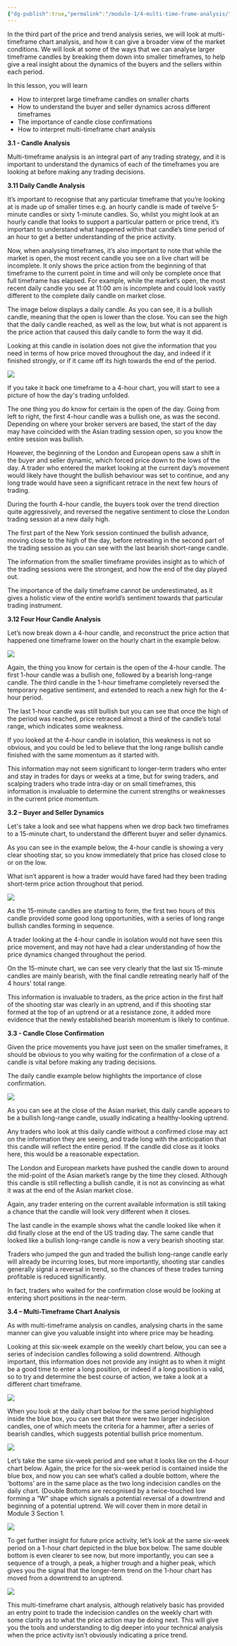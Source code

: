 ```yaml
---
{"dg-publish":true,"permalink":"/module-1/4-multi-time-frame-analysis/","noteIcon":""}
---
```


In the third part of the price and trend analysis series, we will look at multi-timeframe chart analysis, and how it can give a broader view of the market conditions. We will look at some of the ways that we can analyse larger timeframe candles by breaking them down into smaller timeframes, to help give a real insight about the dynamics of the buyers and the sellers within each period.

In this lesson, you will learn

-   How to interpret large timeframe candles on smaller charts
-   How to understand the buyer and seller dynamics across different timeframes
-   The importance of candle close confirmations
-   How to interpret multi-timeframe chart analysis

**3.1 - Candle Analysis**

Multi-timeframe analysis is an integral part of any trading strategy, and it is important to understand the dynamics of each of the timeframes you are looking at before making any trading decisions.

**3.11 Daily Candle Analysis**

It’s important to recognise that any particular timeframe that you’re looking at is made up of smaller times e.g. an hourly candle is made of twelve 5-minute candles or sixty 1-minute candles. So, whilst you might look at an hourly candle that looks to support a particular pattern or price trend, it’s important to understand what happened within that candle’s time period of an hour to get a better understanding of the price activity.

Now, when analysing timeframes, it’s also important to note that while the market is open, the most recent candle you see on a live chart will be incomplete. It only shows the price action from the beginning of that timeframe to the current point in time and will only be complete once that full timeframe has elapsed. For example, while the market’s open, the most recent daily candle you see at 11:00 am is incomplete and could look vastly different to the complete daily candle on market close.

The image below displays a daily candle. As you can see, it is a bullish candle, meaning that the open is lower than the close. You can see the high that the daily candle reached, as well as the low, but what is not apparent is the price action that caused this daily candle to form the way it did.

Looking at this candle in isolation does not give the information that you need in terms of how price moved throughout the day, and indeed if it finished strongly, or if it came off its high towards the end of the period.

![](https://www.filepicker.io/api/file/rZz6MuSDRPmtxklrSeDw)

If you take it back one timeframe to a 4-hour chart, you will start to see a picture of how the day's trading unfolded.

The one thing you do know for certain is the open of the day. Going from left to right, the first 4-hour candle was a bullish one, as was the second. Depending on where your broker servers are based, the start of the day may have coincided with the Asian trading session open, so you know the entire session was bullish.

However, the beginning of the London and European opens saw a shift in the buyer and seller dynamic, which forced price down to the lows of the day. A trader who entered the market looking at the current day’s movement would likely have thought the bullish behaviour was set to continue, and any long trade would have seen a significant retrace in the next few hours of trading.

During the fourth 4-hour candle, the buyers took over the trend direction quite aggressively, and reversed the negative sentiment to close the London trading session at a new daily high.

The first part of the New York session continued the bullish advance, moving close to the high of the day, before retreating in the second part of the trading session as you can see with the last bearish short-range candle.

The information from the smaller timeframe provides insight as to which of the trading sessions were the strongest, and how the end of the day played out.

The importance of the daily timeframe cannot be underestimated, as it gives a holistic view of the entire world’s sentiment towards that particular trading instrument.

**3.12 Four Hour Candle Analysis**

Let’s now break down a 4-hour candle, and reconstruct the price action that happened one timeframe lower on the hourly chart in the example below.

![](https://www.filepicker.io/api/file/XKPLo7qxRBORfcwCQU2Y)

Again, the thing you know for certain is the open of the 4-hour candle. The first 1-hour candle was a bullish one, followed by a bearish long-range candle. The third candle in the 1-hour timeframe completely reversed the temporary negative sentiment, and extended to reach a new high for the 4-hour period.

The last 1-hour candle was still bullish but you can see that once the high of the period was reached, price retraced almost a third of the candle’s total range, which indicates some weakness.

If you looked at the 4-hour candle in isolation, this weakness is not so obvious, and you could be led to believe that the long range bullish candle finished with the same momentum as it started with.

This information may not seem significant to longer-term traders who enter and stay in trades for days or weeks at a time, but for swing traders, and scalping traders who trade intra-day or on small timeframes, this information is invaluable to determine the current strengths or weaknesses in the current price momentum.

**3.2 – Buyer and Seller Dynamics**

Let's take a look and see what happens when we drop back two timeframes to a 15-minute chart, to understand the different buyer and seller dynamics.

As you can see in the example below, the 4-hour candle is showing a very clear shooting star, so you know immediately that price has closed close to or on the low.

What isn’t apparent is how a trader would have fared had they been trading short-term price action throughout that period.

![](https://www.filepicker.io/api/file/T5NHSL1Rgqhgb8gWrKgR)

As the 15-minute candles are starting to form, the first two hours of this candle provided some good long opportunities, with a series of long range bullish candles forming in sequence.

A trader looking at the 4-hour candle in isolation would not have seen this price movement, and may not have had a clear understanding of how the price dynamics changed throughout the period.

On the 15-minute chart, we can see very clearly that the last six 15-minute candles are mainly bearish, with the final candle retreating nearly half of the 4 hours' total range.

This information is invaluable to traders, as the price action in the first half of the shooting star was clearly in an uptrend, and if this shooting star formed at the top of an uptrend or at a resistance zone, it added more evidence that the newly established bearish momentum is likely to continue.

**3.3 - Candle Close Confirmation**

Given the price movements you have just seen on the smaller timeframes, it should be obvious to you why waiting for the confirmation of a close of a candle is vital before making any trading decisions.

The daily candle example below highlights the importance of close confirmation.

![](https://www.filepicker.io/api/file/vgE6HGcJSPe40SfGeNOJ)

As you can see at the close of the Asian market, this daily candle appears to be a bullish long-range candle, usually indicating a healthy-looking uptrend.

Any traders who look at this daily candle without a confirmed close may act on the information they are seeing, and trade long with the anticipation that this candle will reflect the entire period. If the candle did close as it looks here, this would be a reasonable expectation.

The London and European markets have pushed the candle down to around the mid-point of the Asian market’s range by the time they closed. Although this candle is still reflecting a bullish candle, it is not as convincing as what it was at the end of the Asian market close.

Again, any trader entering on the current available information is still taking a chance that the candle will look very different when it closes.

The last candle in the example shows what the candle looked like when it did finally close at the end of the US trading day. The same candle that looked like a bullish long-range candle is now a very bearish shooting star.

Traders who jumped the gun and traded the bullish long-range candle early will already be incurring loses, but more importantly, shooting star candles generally signal a reversal in trend, so the chances of these trades turning profitable is reduced significantly.

In fact, traders who waited for the confirmation close would be looking at entering short positions in the near-term.

**3.4 – Multi-Timeframe Chart Analysis**

As with multi-timeframe analysis on candles, analysing charts in the same manner can give you valuable insight into where price may be heading.

Looking at this six-week example on the weekly chart below, you can see a series of indecision candles following a solid downtrend. Although important, this information does not provide any insight as to when it might be a good time to enter a long position, or indeed if a long position is valid, so to try and determine the best course of action, we take a look at a different chart timeframe.

![](https://www.filepicker.io/api/file/aKi6x0z9SSSyIfGyOE8N)

When you look at the daily chart below for the same period highlighted inside the blue box, you can see that there were two larger indecision candles, one of which meets the criteria for a hammer, after a series of bearish candles, which suggests potential bullish price momentum.

![](https://www.filepicker.io/api/file/pAXjBWKzQy2LVgn1aHS4)

Let’s take the same six-week period and see what it looks like on the 4-hour chart below. Again, the price for the six-week period is contained inside the blue box, and now you can see what’s called a double bottom, where the ‘bottoms’ are in the same place as the two long indecision candles on the daily chart. (Double Bottoms are recognised by a twice-touched low forming a “W” shape which signals a potential reversal of a downtrend and beginning of a potential uptrend. We will cover them in more detail in Module 3 Section 1.

![](https://www.filepicker.io/api/file/NBriKSYqSLOlbIvZ1q9O)

To get further insight for future price activity, let’s look at the same six-week period on a 1-hour chart depicted in the blue box below. The same double bottom is even clearer to see now, but more importantly, you can see a sequence of a trough, a peak, a higher trough and a higher peak, which gives you the signal that the longer-term trend on the 1-hour chart has moved from a downtrend to an uptrend.

![](https://www.filepicker.io/api/file/9s0Ib9SLSxSBy2lqHtuY)

This multi-timeframe chart analysis, although relatively basic has provided an entry point to trade the indecision candles on the weekly chart with some clarity as to what the price action may be doing next. This will give you the tools and understanding to dig deeper into your technical analysis when the price activity isn’t obviously indicating a price trend.